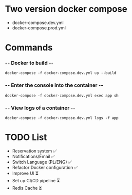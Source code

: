 # Two version docker compose
- docker-compose.dev.yml
- docker-compose.prod.yml

# Commands
### -- Docker to build --
`docker-compose -f docker-compose.dev.yml up --build`

### -- Enter the console into the container  --
`docker-compose -f docker-compose.dev.yml exec app sh`

### -- View logs of a container --
`docker-compose -f docker-compose.dev.yml logs -f app`

# TODO List
- Reservation system ✅
- Notifications/Email ✅
- Switch Language (PL/ENG) ✅
- Refactor Docker configuration ✅
- Improve UI ⏳
- Set up CI/CD pipeline ⏳
- Redis Cache ⏳
